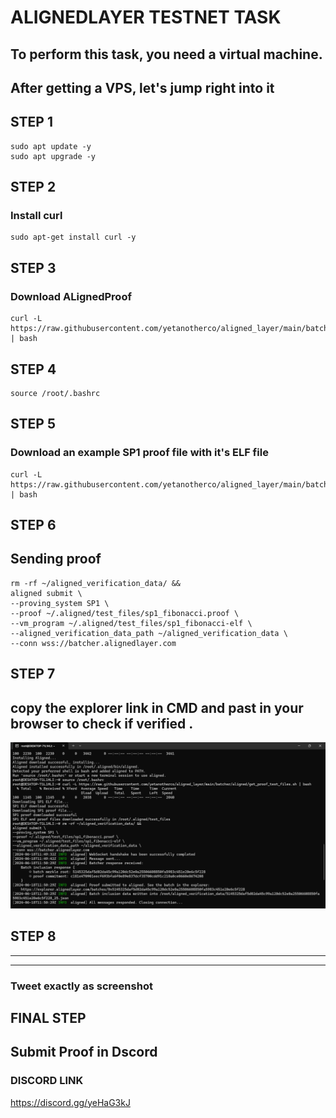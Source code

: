 # ALIGNEDLAYER TESTNET TASK

## To perform this task, you need a virtual machine. 

## After getting a VPS, let's jump right into it
## STEP 1
```
sudo apt update -y
sudo apt upgrade -y
```
## STEP 2
### Install curl 
```
sudo apt-get install curl -y
```
## STEP 3
### Download ALignedProof 

```
curl -L https://raw.githubusercontent.com/yetanotherco/aligned_layer/main/batcher/aligned/install_aligned.sh | bash
```
## STEP 4
```
source /root/.bashrc
```

## STEP 5
### Download an example SP1 proof file with it's ELF file 

```
curl -L https://raw.githubusercontent.com/yetanotherco/aligned_layer/main/batcher/aligned/get_proof_test_files.sh | bash
```

## STEP 6

## Sending proof 


```
rm -rf ~/aligned_verification_data/ &&
aligned submit \
--proving_system SP1 \
--proof ~/.aligned/test_files/sp1_fibonacci.proof \
--vm_program ~/.aligned/test_files/sp1_fibonacci-elf \
--aligned_verification_data_path ~/aligned_verification_data \
--conn wss://batcher.alignedlayer.com
```
## STEP 7
## copy the explorer link in CMD and past in your browser to check if verified . 
![image](https://github.com/KingTheAnalyst/Blockchain-Contributions/blob/main/Screenshot%202024-06-18%20125658%20(2).png)


## STEP 8
-------------
----------------------
### Tweet exactly as screenshot 

## FINAL STEP
## Submit Proof in Dscord 



### DISCORD LINK 
https://discord.gg/yeHaG3kJ
